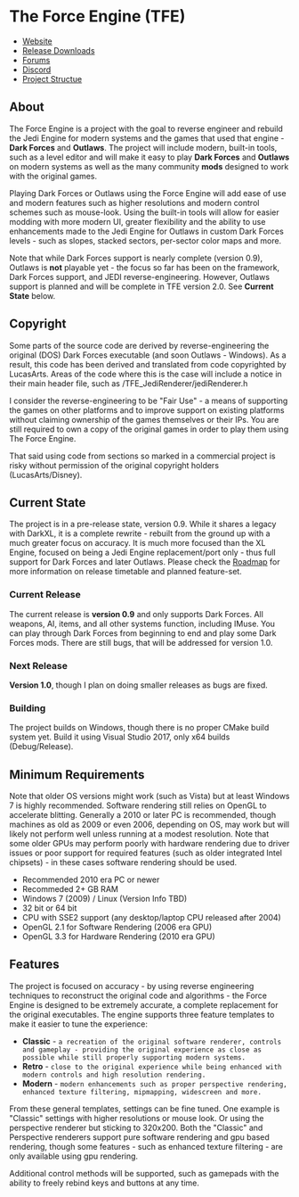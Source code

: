 # The Force Engine (TFE)
* [Website](https://theforceengine.github.io/)
* [Release Downloads](https://theforceengine.github.io/downloads.html)
* [Forums](https://the-force-engine.freeforums.net/)
* [Discord](https://discord.gg/hpsJnY9)
* [Project Structue](ProjectStructure.md)

## About
The Force Engine is a project with the goal to reverse engineer and rebuild the Jedi Engine for modern systems and the games that used that engine - **Dark Forces** and **Outlaws**. The project will include modern, built-in tools, such as a level editor and will make it easy to play **Dark Forces** and **Outlaws** on modern systems as well as the many community **mods** designed to work with the original games.

Playing Dark Forces or Outlaws using the Force Engine will add ease of use and modern features such as higher resolutions and modern control schemes such as mouse-look. Using the built-in tools will allow for easier modding with more modern UI, greater flexibility and the ability to use enhancements made to the Jedi Engine for Outlaws in custom Dark Forces levels - such as slopes, stacked sectors, per-sector color maps and more.

Note that while Dark Forces support is nearly complete (version 0.9), Outlaws is **not** playable yet - the focus so far has been on the framework, Dark Forces support, and JEDI reverse-engineering. However, Outlaws support is planned and will be complete in TFE version 2.0. See **Current State** below.

## Copyright
Some parts of the source code are derived by reverse-engineering the original (DOS) Dark Forces executable (and soon Outlaws - Windows). As a result, this code has been derived and translated from code copyrighted by LucasArts. Areas of the code where this is the case will include a notice in their main header file, such as /TFE_JediRenderer/jediRenderer.h

I consider the reverse-engineering to be "Fair Use" - a means of supporting the games on other platforms and to improve support on existing platforms without claiming ownership of the games themselves or their IPs. You are still required to own a copy of the original games in order to play them using The Force Engine.

That said using code from sections so marked in a commercial project is risky without permission of the original copyright holders (LucasArts/Disney).

## Current State
The project is in a pre-release state, version 0.9. While it shares a legacy with DarkXL, it is a complete rewrite - rebuilt from the ground up with a much greater focus on accuracy. It is much more focused than the XL Engine, focused on being a Jedi Engine replacement/port only - thus full support for Dark Forces and later Outlaws. Please check the [Roadmap](Roadmap.md) for more information on release timetable and planned feature-set.

### Current Release
The current release is **version 0.9** and only supports Dark Forces. All weapons, AI, items, and all other systems function, including IMuse. You can play through Dark Forces from beginning to end and play some Dark Forces mods. There are still bugs, that will be addressed for version 1.0.

### Next Release
**Version 1.0**, though I plan on doing smaller releases as bugs are fixed.

### Building
The project builds on Windows, though there is no proper CMake build system yet. Build it using Visual Studio 2017, only x64 builds (Debug/Release).

## Minimum Requirements
Note that older OS versions might work (such as Vista) but at least Windows 7 is highly recommended. Software rendering still relies on OpenGL to accelerate blitting. Generally a 2010 or later PC is recommended, though machines as old as 2009 or even 2006, depending on OS, may work but will likely not perform well unless running at a modest resolution. Note that some older GPUs may perform poorly with hardware rendering due to driver issues or poor support for required features (such as older integrated Intel chipsets) - in these cases software rendering should be used.
* Recommended 2010 era PC or newer
* Recommeded 2+ GB RAM
* Windows 7 (2009) / Linux (Version Info TBD)
* 32 bit or 64 bit
* CPU with SSE2 support (any desktop/laptop CPU released after 2004)
* OpenGL 2.1 for Software Rendering (2006 era GPU)
* OpenGL 3.3 for Hardware Rendering (2010 era GPU)

## Features
The project is focused on accuracy - by using reverse engineering techniques to reconstruct the original code and algorithms - the Force Engine is designed to be extremely accurate, a complete replacement for the original executables. The engine supports three feature templates to make it easier to tune the experience:
* **Classic** - `a recreation of the original software renderer, controls and gameplay - providing the original experience as close as possible while still properly supporting modern systems.`
* **Retro** - `close to the original experience while being enhanced with modern controls and high resolution rendering.`
* **Modern** - `modern enhancements such as proper perspective rendering, enhanced texture filtering, mipmapping, widescreen and more.`

From these general templates, settings can be fine tuned. One example is "Classic" settings with higher resolutions or mouse look. Or using the perspective renderer but sticking to 320x200. Both the "Classic" and Perspective renderers support pure software rendering and gpu based rendering, though some features - such as enhanced texture filtering - are only available using gpu rendering.

Additional control methods will be supported, such as gamepads with the ability to freely rebind keys and buttons at any time.
